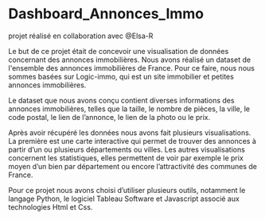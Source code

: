 # Dashboard_Annonces_Immo
projet réalisé en collaboration avec @Elsa-R

Le but de ce projet était de concevoir une visualisation de données concernant des annonces immobilières. Nous avons réalisé un dataset de l'ensemble des annonces immobilières de France. Pour ce faire, nous nous sommes basées sur Logic-immo, qui est un site immobilier et petites annonces immobilières. 

Le dataset que nous avons conçu contient diverses informations des annonces immobilières, telles que la taille, le nombre de pièces, la ville, le code postal, le lien de l’annonce, le lien de la photo ou le prix. 

Après avoir récupéré les données nous avons fait plusieurs visualisations. La première est une carte interactive qui permet de trouver des annonces à partir d’un ou plusieurs départements ou villes. Les autres visualisations concernent les statistiques, elles permettent de voir par exemple le prix moyen d’un bien par département ou encore l’attractivité des communes de France.  

Pour ce projet nous avons choisi d’utiliser plusieurs outils, notamment le langage Python, le logiciel Tableau Software et Javascript associé aux technologies Html et Css.  

